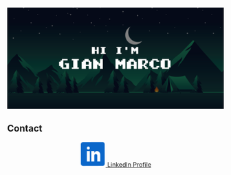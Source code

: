 ![banner](HiBanner.svg)

<!--
[![LinkedIn Badge](https://img.shields.io/badge/LinkedIn-Profile-informational?style=flat&logo=linkedin&logoColor=white&color=0D76A8)](https://www.linkedin.com/in/gian-marco-mora-tami-66233b20a)
-->

## Contact

<p align="center">
  <a href="https://www.linkedin.com/in/gian-marco-mora-tami-66233b20a/">
    <img src="inIcon.svg" alt="LinkedinProfile" width="60">
    LinkedIn Profile
  </a>
</p>


